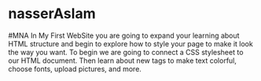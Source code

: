 # nasserAslam
#MNA
In My First WebSite  you are going to expand your learning about HTML structure and begin to explore how to style your page to make it look the way you want. To begin we are going to connect a CSS stylesheet to our HTML document. Then learn about new tags to make text colorful, choose fonts, upload pictures, and more.

